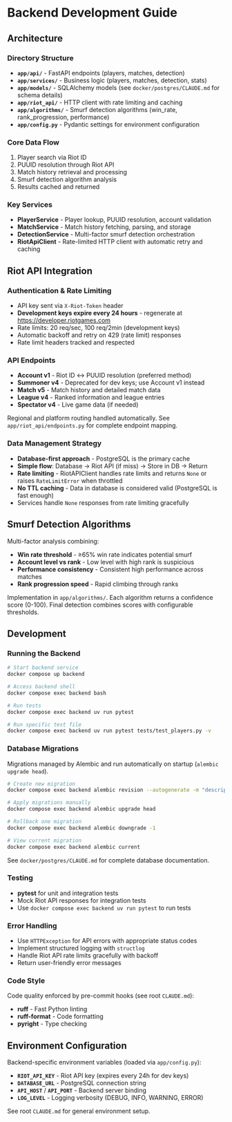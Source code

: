 # Backend Development Guide

## Architecture

### Directory Structure

- **`app/api/`** - FastAPI endpoints (players, matches, detection)
- **`app/services/`** - Business logic (players, matches, detection, stats)
- **`app/models/`** - SQLAlchemy models (see `docker/postgres/CLAUDE.md` for schema details)
- **`app/riot_api/`** - HTTP client with rate limiting and caching
- **`app/algorithms/`** - Smurf detection algorithms (win_rate, rank_progression, performance)
- **`app/config.py`** - Pydantic settings for environment configuration

### Core Data Flow

1. Player search via Riot ID
2. PUUID resolution through Riot API
3. Match history retrieval and processing
4. Smurf detection algorithm analysis
5. Results cached and returned

### Key Services

- **PlayerService** - Player lookup, PUUID resolution, account validation
- **MatchService** - Match history fetching, parsing, and storage
- **DetectionService** - Multi-factor smurf detection orchestration
- **RiotApiClient** - Rate-limited HTTP client with automatic retry and caching

## Riot API Integration

### Authentication & Rate Limiting

- API key sent via `X-Riot-Token` header
- **Development keys expire every 24 hours** - regenerate at https://developer.riotgames.com
- Rate limits: 20 req/sec, 100 req/2min (development keys)
- Automatic backoff and retry on 429 (rate limit) responses
- Rate limit headers tracked and respected

### API Endpoints

- **Account v1** - Riot ID ↔ PUUID resolution (preferred method)
- **Summoner v4** - Deprecated for dev keys; use Account v1 instead
- **Match v5** - Match history and detailed match data
- **League v4** - Ranked information and league entries
- **Spectator v4** - Live game data (if needed)

Regional and platform routing handled automatically. See `app/riot_api/endpoints.py` for complete endpoint mapping.

### Data Management Strategy

- **Database-first approach** - PostgreSQL is the primary cache
- **Simple flow**: Database → Riot API (if miss) → Store in DB → Return
- **Rate limiting** - RiotAPIClient handles rate limits and returns `None` or raises `RateLimitError` when throttled
- **No TTL caching** - Data in database is considered valid (PostgreSQL is fast enough)
- Services handle `None` responses from rate limiting gracefully

## Smurf Detection Algorithms

Multi-factor analysis combining:
- **Win rate threshold** - ≥65% win rate indicates potential smurf
- **Account level vs rank** - Low level with high rank is suspicious
- **Performance consistency** - Consistent high performance across matches
- **Rank progression speed** - Rapid climbing through ranks

Implementation in `app/algorithms/`. Each algorithm returns a confidence score (0-100). Final detection combines scores with configurable thresholds.

## Development

### Running the Backend

```bash
# Start backend service
docker compose up backend

# Access backend shell
docker compose exec backend bash

# Run tests
docker compose exec backend uv run pytest

# Run specific test file
docker compose exec backend uv run pytest tests/test_players.py -v
```

### Database Migrations

Migrations managed by Alembic and run automatically on startup (`alembic upgrade head`).

```bash
# Create new migration
docker compose exec backend alembic revision --autogenerate -m "description"

# Apply migrations manually
docker compose exec backend alembic upgrade head

# Rollback one migration
docker compose exec backend alembic downgrade -1

# View current migration
docker compose exec backend alembic current
```

See `docker/postgres/CLAUDE.md` for complete database documentation.

### Testing

- **pytest** for unit and integration tests
- Mock Riot API responses for integration tests
- Use `docker compose exec backend uv run pytest` to run tests

### Error Handling

- Use `HTTPException` for API errors with appropriate status codes
- Implement structured logging with `structlog`
- Handle Riot API rate limits gracefully with backoff
- Return user-friendly error messages

### Code Style

Code quality enforced by pre-commit hooks (see root `CLAUDE.md`):
- **ruff** - Fast Python linting
- **ruff-format** - Code formatting
- **pyright** - Type checking

## Environment Configuration

Backend-specific environment variables (loaded via `app/config.py`):

- **`RIOT_API_KEY`** - Riot API key (expires every 24h for dev keys)
- **`DATABASE_URL`** - PostgreSQL connection string
- **`API_HOST`** / **`API_PORT`** - Backend server binding
- **`LOG_LEVEL`** - Logging verbosity (DEBUG, INFO, WARNING, ERROR)

See root `CLAUDE.md` for general environment setup.
